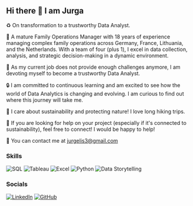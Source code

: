 ## Hi there 👋 I am Jurga

♻️ On transformation to a trustworthy Data Analyst.

👑 A mature Family Operations Manager with 18 years of experience managing complex family operations across Germany, France, Lithuania, and the Netherlands. With a team of four (plus 1), I excel in data collection, analysis, and strategic decision-making in a dynamic environment.

💪 As my current job does not provide enough challenges anymore, I am devoting myself to become a trustworthy Data Analyst.

🔒 I am committed to continuous learning and am excited to see how the world of Data Analytics is changing and evolving. I am curious to find out where this journey will take me.

🫶 I care about sustainability and protecting nature! I love long hiking trips.

🤝 If you are looking for help on your project (especially if it's connected to sustainability), feel free to connect! I would be happy to help!

📧 You can contact me at jurgelis3@gmail.com 

### Skills

![SQL](https://img.shields.io/badge/SQL-4479A1?style=for-the-badge&logo=sql&logoColor=white) ![Tableau](https://img.shields.io/badge/Tableau-E97627?style=for-the-badge&logo=tableau&logoColor=white) ![Excel](https://img.shields.io/badge/Excel-217346?style=for-the-badge&logo=microsoft-excel&logoColor=white) ![Python](https://img.shields.io/badge/Python-3776AB?style=for-the-badge&logo=python&logoColor=white) ![Data Storytelling](https://img.shields.io/badge/Data_Storytelling-FFA500?style=for-the-badge&logo=data-storytelling&logoColor=white)

### Socials 
[![LinkedIn](https://img.shields.io/badge/LinkedIn-0077B5?style=for-the-badge&logo=linkedin&logoColor=white)](https://www.linkedin.com/in/jurga-marti) [![GitHub](https://img.shields.io/badge/GitHub-181717?style=for-the-badge&logo=github&logoColor=white)](https://github.com/JurgaMart)


<!--
**JurgaMart/JurgaMart** is a ✨ _special_ ✨ repository because its `README.md` (this file) appears on your GitHub profile.

